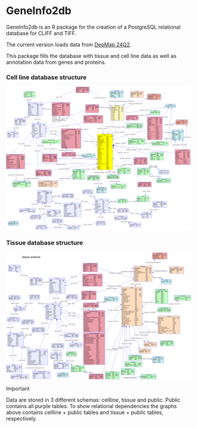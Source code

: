 # GeneInfo2db

GeneInfo2db is an R package for the creation of a PostgreSQL relational database for CLIFF and TIFF.

The current version loads data from [DepMap 24Q2](https://figshare.com/articles/dataset/DepMap_24Q2_Public/25880521).

This package fills the database with tissue and cell line data as well as annotation data 
from genes and proteins.

### Cell line database structure
![celllineDB](data-raw/DB_structure/celllineDB.png)

### Tissue database structure
![tissueDB](data-raw/DB_structure/tissueDB.png)

> [!IMPORTANT]
> Data are stored in 3 different schemas: cellline, tissue and public. 
> Public contains all purple tables. To show relational dependencies
> the graphs above contains cellline + public tables and tissue + public 
> tables, respectively.